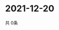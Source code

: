 # 2021-12-20
  共 0条

  <!-- BEGIN -->
  <!-- 最后更新时间Mon Dec 20 2021 19:03:01 GMT+0000 (Coordinated Universal Time) -->
  
  <!-- END -->
  
  